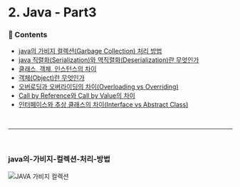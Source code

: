 # 2. Java - Part3
### :book: Contents
- [java의 가비지 컬렉션(Garbage Collection) 처리 방법](#java의-가비지-컬렉션-처리-방법)
- [java 직렬화(Serialization)와 역직렬화(Deserialization)란 무엇인가]()
- [클래스, 객체, 인스턴스의 차이]()
- [객체(Object)란 무엇인가]()
- [오버로딩과 오버라이딩의 차이(Overloading vs Overriding)]()
- [Call by Reference와 Call by Value의 차이]()
- [인터페이스와 추상 클래스의 차이(Interface vs Abstract Class)]()

<br>

---

<br>

### java의-가비지-컬렉션-처리-방법
![JAVA 가비지 컬렉션](https://cdn.educba.com/academy/wp-content/uploads/2019/10/What-is-Java-Garbage-Collector.png)
